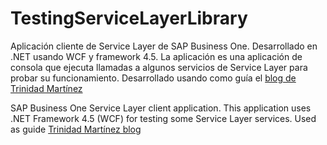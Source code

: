 # TestingServiceLayerLibrary

Aplicación cliente de Service Layer de SAP Business One. Desarrollado en .NET usando WCF y framework 4.5.
La aplicación es una aplicación de consola que ejecuta llamadas a algunos servicios de Service Layer para probar su funcionamiento.
Desarrollado usando como guía el <a href="https://blogs.sap.com/2015/07/15/how-to-consume-service-layer-odata-services-from-net-via-wcf/">blog de Trinidad Martínez</a>

SAP Business One Service Layer client application. This application uses .NET Framework 4.5 (WCF) for testing some Service Layer services.
Used as guide <a href="https://blogs.sap.com/2015/07/15/how-to-consume-service-layer-odata-services-from-net-via-wcf/">Trinidad Martínez blog</a>
